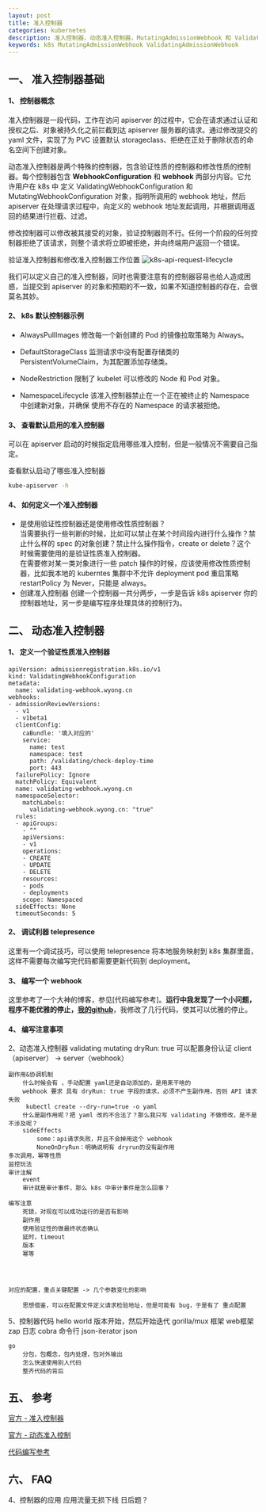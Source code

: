 ```yaml
---
layout: post
title: 准入控制器
categories: kubernetes
description: 准入控制器，动态准入控制器，MutatingAdmissionWebhook 和 ValidatingAdmissionWebhook。
keywords: k8s MutatingAdmissionWebhook ValidatingAdmissionWebhook
---
```

## 一、 准入控制器基础
#### 1、 控制器概念
准入控制器是一段代码，工作在访问 apiserver 的过程中，它会在请求通过认证和授权之后、对象被持久化之前拦截到达 apiserver 服务器的请求。通过修改提交的 yaml 文件，实现了为 PVC 设置默认 storageclass、拒绝在正处于删除状态的命名空间下创建对象。

动态准入控制器是两个特殊的控制器，包含验证性质的控制器和修改性质的控制器。每个控制器包含 **WebhookConfiguration** 和 **webhook** 两部分内容。它允许用户在 k8s 中 定义 ValidatingWebhookConfiguration 和 MutatingWebhookConfiguration 对象，指明所调用的 webhook 地址，然后 apiserver 在处理请求过程中，向定义的 webhook 地址发起调用，并根据调用返回的结果进行拦截、过滤。

修改控制器可以修改被其接受的对象，验证控制器则不行。任何一个阶段的任何控制器拒绝了该请求，则整个请求将立即被拒绝，并向终端用户返回一个错误。

验证准入控制器和修改准入控制器工作位置
![k8s-api-request-lifecycle](http://wyong.cn/images/blog/k8s/k8s-api-request-lifecycle.png)

我们可以定义自己的准入控制器，同时也需要注意有的控制器容易也给人造成困惑，当提交到 apiserver 的对象和预期的不一致，如果不知道控制器的存在，会很莫名其妙。
#### 2、 k8s 默认控制器示例
* AlwaysPullImages 修改每一个新创建的 Pod 的镜像拉取策略为 Always。

* DefaultStorageClass 监测请求中没有配置存储类的 PersistentVolumeClaim，为其配置添加存储类。
	
* NodeRestriction 限制了 kubelet 可以修改的 Node 和 Pod 对象。

* NamespaceLifecycle 该准入控制器禁止在一个正在被终止的 Namespace 中创建新对象，并确保 使用不存在的 Namespace 的请求被拒绝。

#### 3、 查看默认启用的准入控制器
可以在 apiserver 启动的时候指定启用哪些准入控制，但是一般情况不需要自己指定。

查看默认启动了哪些准入控制器
```sh
kube-apiserver -h
```
#### 4、 如何定义一个准入控制器
* 是使用验证性控制器还是使用修改性质控制器？  
当需要执行一些判断的时候，比如可以禁止在某个时间段内进行什么操作？禁止什么样的 spec 的对象创建？禁止什么操作指令，create or delete？这个时候需要使用的是验证性质准入控制器。  
在需要修对某一类对象进行一些 patch 操作的时候，应该使用修改性质控制器，比如我本地的 kuberntes 集群中不允许 deployment pod 重启策略 restartPolicy 为 Never，只能是 always。
* 创建准入控制器
创建一个控制器一共分两步，一步是告诉 k8s apiserver 你的控制器地址，另一步是编写程序处理具体的控制行为。

## 二、 动态准入控制器
#### 1、 定义一个验证性质准入控制器
```
apiVersion: admissionregistration.k8s.io/v1
kind: ValidatingWebhookConfiguration
metadata:
  name: validating-webhook.wyong.cn
webhooks:
- admissionReviewVersions:
  - v1
  - v1beta1
  clientConfig:
    caBundle: '填入对应的'
    service:
      name: test
      namespace: test
      path: /validating/check-deploy-time
      port: 443
  failurePolicy: Ignore
  matchPolicy: Equivalent
  name: validating-webhook.wyong.cn
  namespaceSelector:
    matchLabels:
      validating-webhook.wyong.cn: "true"
  rules:
  - apiGroups:
    - ""
    apiVersions:
    - v1
    operations:
    - CREATE
    - UPDATE
    - DELETE
    resources:
    - pods
    - deployments
    scope: Namespaced
  sideEffects: None
  timeoutSeconds: 5
```
#### 2、 调试利器 telepresence
这里有一个调试技巧，可以使用 telepresence 将本地服务映射到 k8s 集群里面，这样不需要每次编写完代码都需要更新代码到 deployment。
#### 3、 编写一个 webhook
这里参考了一个大神的博客，参见[代码编写参考]。**运行中我发现了一个小问题，程序不能优雅的停止，[我的github](https://github.com/wvalianty/goadmission/)**，我修改了几行代码，使其可以优雅的停止。
#### 4、 编写注意事项

2、动态准入控制器
	validating
	mutating dryRun: true
		可以配置身份认证 client （apiserver） -> server（webhook）

	副作用&协调机制
		什么时候会有 ，手动配置 yaml还是自动添加的，是用来干啥的
		webhook 要求 具有 dryRun: true 字段的请求，必须不产生副作用，否则 API 请求失败    
		 kubectl create --dry-run=true -o yaml
		什么是副作用呢？把 yaml 改的不合法了？那么我只写 validating 不做修改，是不是不涉及呢？
		sideEffects
			some：api请求失败，并且不会掉用这个 webhook
			NoneOnDryRun：明确说明有 dryrun的没有副作用
	多次调用，幂等性质
	监控玩法
	审计注解
		event
		审计就是审计事件，那么 k8s 中审计事件是怎么回事？

	编写注意
		死锁，对现在可以成功运行的是否有影响
		副作用
		使用验证性的做最终状态确认
		延时，timeout
		版本
		幂等




	对应的配置，重点关键配置 -> 几个参数变化的影响

		思想借鉴，可以在配置文件定义请求检验地址，但是可能有 bug，于是有了 重点配置





5、控制器代码
	hello world 版本开始，然后开始迭代
	gorilla/mux 框架 web框架
	zap 日志
	cobra 命令行
	json-iterator json


	go 
		分包，包概念，包内处理，包对外输出
		怎么快速使用别人代码
		整齐代码的背后




## 五、 参考
[官方 - 准入控制器](https://kubernetes.io/zh/docs/reference/access-authn-authz/admission-controllers/#defaultstorageclass) 

[官方 - 动态准入控制](https://kubernetes.io/zh/docs/reference/access-authn-authz/extensible-admission-controllers/#%E7%A1%AE%E4%BF%9D%E7%9C%8B%E5%88%B0%E5%AF%B9%E8%B1%A1%E7%9A%84%E6%9C%80%E7%BB%88%E7%8A%B6%E6%80%81) 

[代码编写参考](https://mritd.com/2020/08/19/write-a-dynamic-admission-control-webhook/)


## 六、 FAQ
4、控制器的应用
	应用流量无损下线
	日后题？


